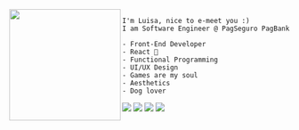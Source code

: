 <img align="left" height="200" src="https://64.media.tumblr.com/ed8745b30c1a1d7eb1935017c94d8dbf/tumblr_n9i8foLj941qc2xm1o1_500.gifv"/>

    I'm Luisa, nice to e-meet you :)
    I am Software Engineer @ PagSeguro PagBank
    
    - Front-End Developer
    - React 💜
    - Functional Programming
    - UI/UX Design
    - Games are my soul
    - Aesthetics 
    - Dog lover


[<img src="https://img.shields.io/badge/Hashnode-2962FF?style=for-the-badge&logo=hashnode&logoColor=white" />](luisarbezerra.com) [<img src = "https://img.shields.io/badge/Gmail-D14836?style=for-the-badge&logo=gmail&logoColor=white">](luisarbezerra@gmail.com) [<img src="https://img.shields.io/badge/linkedin-%230077B5.svg?&style=for-the-badge&logo=linkedin&logoColor=white" />](https://www.linkedin.com/in/luisarbezerra/) [<img src = "https://img.shields.io/badge/instagram-%23E4405F.svg?&style=for-the-badge&logo=instagram&logoColor=white">](https://www.instagram.com/luisarbezerra/) 
